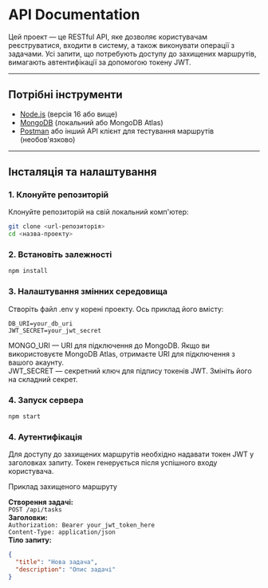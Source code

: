 # API Documentation

Цей проект — це RESTful API, яке дозволяє користувачам реєструватися, входити в систему, а також виконувати операції з задачами. Усі запити, що потребують доступу до захищених маршрутів, вимагають автентифікації за допомогою токену JWT.

---

## Потрібні інструменти

- [Node.js](https://nodejs.org/) (версія 16 або вище)
- [MongoDB](https://www.mongodb.com/) (локальний або MongoDB Atlas)
- [Postman](https://www.postman.com/) або інший API клієнт для тестування маршрутів (необов'язково)

---

## Інсталяція та налаштування

### 1. Клонуйте репозиторій

Клонуйте репозиторій на свій локальний комп'ютер:

```bash
git clone <url-репозиторія>
cd <назва-проекту>
```

### 2. Встановіть залежності

```bash
npm install
```

### 3. Налаштування змінних середовища

Створіть файл .env у корені проекту. Ось приклад його вмісту:

```.env
DB_URI=your_db_uri
JWT_SECRET=your_jwt_secret
```

MONGO_URI — URI для підключення до MongoDB. Якщо ви використовуєте MongoDB Atlas, отримаєте URI для підключення з вашого акаунту.  
JWT_SECRET — секретний ключ для підпису токенів JWT. Змініть його на складний секрет.

### 4. Запуск сервера

```bash
npm start
```

### 4. Аутентифікація

Для доступу до захищених маршрутів необхідно надавати токен JWT у заголовках запиту. Токен генерується після успішного входу користувача.

Приклад захищеного маршруту

**Створення задачі:**  
`POST /api/tasks`  
**Заголовки:**  
`Authorization: Bearer your_jwt_token_here`  
`Content-Type: application/json`  
**Тіло запиту:**

```json
{
  "title": "Нова задача",
  "description": "Опис задачі"
}
```
